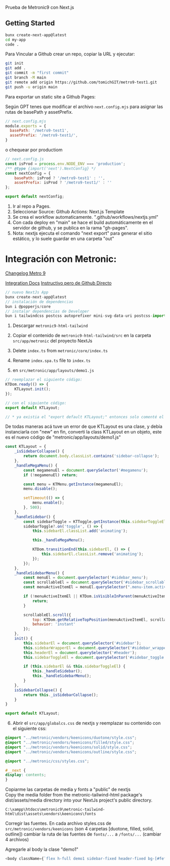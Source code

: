 Prueba de Metronic9 con Next.js


## Getting Started

```bash
bunx create-next-app@latest
cd my-app
code .
```

Para Vincular a Github crear un repo, copiar la URL y ejecutar:

```bash
git init
git add .
git commit -m "first commit"
git branch -M main
git remote add origin https://github.com/tomichGIT/metro9-test1.git
git push -u origin main
```

Para exportar un static site a Github Pages:

Según GPT tenes que modificar el archivo `next.config.mjs` para asignar las rutas de basePath y assetPrefix.

```js
// next.config.mjs
module.exports = {
  basePath: '/metro9-test1',
  assetPrefix: '/metro9-test1/',
}
```
o  chequear por productiom
```js
// next.config.js
const isProd = process.env.NODE_ENV === 'production';
/** @type {import('next').NextConfig} */
const nextConfig = {
    basePath: isProd ? '/metro9-test1' : '',
    assetPrefix: isProd ? '/metro9-test1/' : ''
};

export default nextConfig;
``` 

1. Ir al repo a Pages.
2. Seleccionar Source: Github Actions: Next.js Template
3. Se crea el workflow automaticamente. ".github/workflows/nextjs.yml"
4. Con cada deploy en "main" se hace el build automáticamente en el servidor de github, y se publica en la rama "gh-pages".
5. Nota: nextjs ejecuta el comando "next export" para generar el sitio estático, y lo suele guardar en una carpeta "out"




# Integración con Metronic:

[Changelog Metro 9](https://keenthemes.com/metronic/tailwind/docs/changelog)

[Integration Docs](https://keenthemes.com/metronic/tailwind/docs/getting-started/integration/nextjs)
[Instructivo pero de Github Directo](https://github.com/keenthemes/metronic-tailwind-html-integration/tree/main/metronic-tailwind-next)

```js
// nuevo NextJs App
bunx create-next-app@latest
// instalación de dependencias
bun i @popperjs/core
// instalar dependencias de Developer
bun i tailwindcss postcss autoprefixer mini-svg-data-uri postcss-import postcss-loader postcss-nesting postcss-preset-env -D

```


1. Descargar `metronic9-html-tailwind`
2. Copiar el contenido de `metronic9-html-tailwind/src` en la carpeta `src/app/metronic` del proyecto NextJs
3. Delete `index.ts` from `metronic/core/index.ts`
4. Rename `index.spa.ts` file to `index.ts`

5. en  `src/metronic/app/layouts/demo1.js` 
    
```js   
// reemplazar el siguiente código:
KTDom.ready(() => {
    KTLayout.init();
});

// con el siguiente código:
export default KTLayout;

// * ya existia el "export default KTLayout;" entonces solo comenté el KTDom.ready
```

De todas maneras acá tuve un error de que KTLayout es una clase, y debía instanciarla con "new" en fin, converti la class KTLayout en un objeto, este es el nuevo código de "metronic/app/layouts/demo1.js"

```js
const KTLayout = {
	_isSidebarCollapse() {
		return document.body.classList.contains('sidebar-collapse');
	},
	_handleMegaMenu() {
		const megamenuEl = document.querySelector('#megamenu');
		if (!megamenuEl) return;

		const menu = KTMenu.getInstance(megamenuEl);
		menu.disable();

		setTimeout(() => {
			menu.enable();
		}, 500);
	},
	_handleSidebar() {
		const sidebarToggle = KTToggle.getInstance(this.sidebarToggleEl);
		sidebarToggle?.on('toggle', () => {
			this.sidebarEl.classList.add('animating');

			this._handleMegaMenu();

			KTDom.transitionEnd(this.sidebarEl, () => {
				this.sidebarEl.classList.remove('animating');
			});
		});
	},
	_handleSidebarMenu() {
		const menuEl = document.querySelector('#sidebar_menu');
		const scrollableEl = document.querySelector('#sidebar_scrollable');
		const menuActiveItemEl = menuEl.querySelector(".menu-item.active");

		if (!menuActiveItemEl || KTDom.isVisibleInParent(menuActiveItemEl, scrollableEl)) {
			return;
		}

		scrollableEl.scroll({
			top: KTDom.getRelativeTopPosition(menuActiveItemEl, scrollableEl) - 100,
			behavior: 'instant'
		});
	},
	init() {
		this.sidebarEl = document.querySelector('#sidebar');
		this.sidebarWrapperEl = document.querySelector('#sidebar_wrapper');
		this.headerEl = document.querySelector('#header');
		this.sidebarToggleEl = document.querySelector('#sidebar_toggle');

		if (this.sidebarEl && this.sidebarToggleEl) {
			this._handleSidebar();
			this._handleSidebarMenu();
		}
	},
	isSidebarCollapse() {
		return this._isSidebarCollapse();
	}
}

export default KTLayout;
```


6. Abrir el `src/app/globalcs.css` de nextjs y reemplazar su contenido con el siguiente css:

```css
@import "../metronic/vendors/keenicons/duotone/style.css";
@import "../metronic/vendors/keenicons/filled/style.css";
@import "../metronic/vendors/keenicons/solid/style.css";
@import "../metronic/vendors/keenicons/outline/style.css";

@import "../metronic/css/styles.css";

#__next {
display: contents;
}
```

Copiarme las carpetas de media y fonts a "public" de nextjs  
Copy the media folder from the metronic-tailwind-html package's dist/assets/media directory into your NextJs project's public directory.

`C:\xampp\htdocs\metronic9\metronic-tailwind-html\dist\assets\vendors\keenicons\fonts`


Corregir las fuentes. En cada archivo styles.css de `src/metronic/vendors/keenicons` (son 4 carpetas [duotone, filled, solid, outline]) cambiar la ruta de las fuentes de `fonts/...` a `/fonts/...` (cambiar 4 archivos)


Agregarle al body la clase "demo1"

```js
<body className={`flex h-full demo1 sidebar-fixed header-fixed bg-[#fefefe] dark:bg-coal-500 ${inter.className}`}>{children}</body>
```